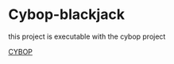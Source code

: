 # Cybop-blackjack

this project is executable with the cybop project

 [CYBOP](http://http://www.nongnu.org/cybop/) 
